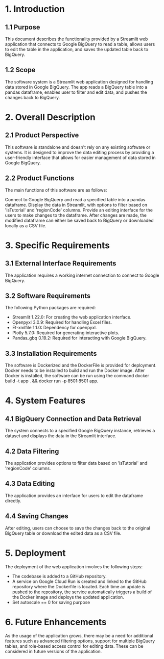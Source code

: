 # 1. Introduction
## 1.1 Purpose
This document describes the functionality provided by a Streamlit web application that connects to Google BigQuery to read a table, allows users to edit the table in the application, and saves the updated table back to BigQuery.

## 1.2 Scope
The software system is a Streamlit web application designed for handling data stored in Google BigQuery. The app reads a BigQuery table into a pandas dataframe, enables user to filter and edit data, and pushes the changes back to BigQuery.

# 2. Overall Description
## 2.1 Product Perspective
This software is standalone and doesn't rely on any existing software or systems. It is designed to improve the data editing process by providing a user-friendly interface that allows for easier management of data stored in Google BigQuery.

## 2.2 Product Functions
The main functions of this software are as follows:

Connect to Google BigQuery and read a specified table into a pandas dataframe.
Display the data in Streamlit, with options to filter based on 'isTutorial' and 'regionCode' columns.
Provide an editing interface for the users to make changes to the dataframe.
After changes are made, the modified dataframe can either be saved back to BigQuery or downloaded locally as a CSV file.
# 3. Specific Requirements
## 3.1 External Interface Requirements
The application requires a working internet connection to connect to Google BigQuery.

## 3.2 Software Requirements
The following Python packages are required:

- Streamlit 1.22.0: For creating the web application interface.
- Openpyxl 3.0.9: Required for handling Excel files.
- Et-xmlfile 1.1.0: Dependency for openpyxl.
- Plotly 5.7.0: Required for generating interactive plots.
- Pandas_gbq 0.19.2: Required for interacting with Google BigQuery.

## 3.3 Installation Requirements
The software is Dockerized and the DockerFile is provided for deployment. Docker needs to be installed to build and run the Docker image. After Docker is installed, the software can be run using the command docker build -t app . && docker run -p 8501:8501 app.

# 4. System Features
## 4.1 BigQuery Connection and Data Retrieval
The system connects to a specified Google BigQuery instance, retrieves a dataset and displays the data in the Streamlit interface.

## 4.2 Data Filtering
The application provides options to filter data based on 'isTutorial' and 'regionCode' columns.

## 4.3 Data Editing
The application provides an interface for users to edit the dataframe directly.

## 4.4 Saving Changes
After editing, users can choose to save the changes back to the original BigQuery table or download the edited data as a CSV file.

# 5. Deployment
The deployment of the web application involves the following steps:
- The codebase is added to a GitHub repository.
- A service on Google Cloud Run is created and linked to the GitHub repository where the Dockerfile is located. Each time an update is pushed to the repository, the service automatically triggers a build of the Docker image and deploys the updated application.
- Set autoscale == 0 for saving purpose
# 6. Future Enhancements
As the usage of the application grows, there may be a need for additional features such as advanced filtering options, support for multiple BigQuery tables, and role-based access control for editing data. These can be considered in future versions of the application.
